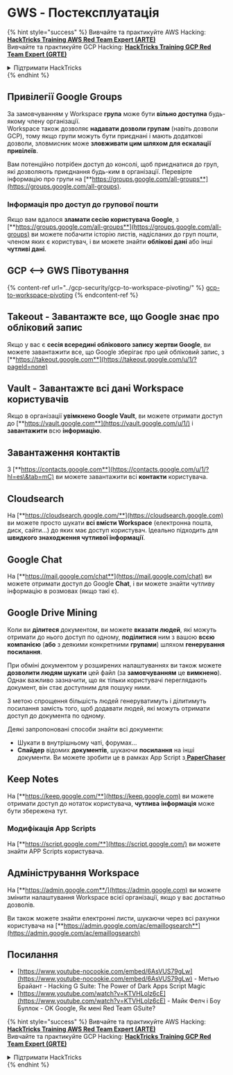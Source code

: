 # GWS - Постексплуатація

{% hint style="success" %}
Вивчайте та практикуйте AWS Hacking:<img src="../../.gitbook/assets/image (1) (1) (1) (1).png" alt="" data-size="line">[**HackTricks Training AWS Red Team Expert (ARTE)**](https://training.hacktricks.xyz/courses/arte)<img src="../../.gitbook/assets/image (1) (1) (1) (1).png" alt="" data-size="line">\
Вивчайте та практикуйте GCP Hacking: <img src="../../.gitbook/assets/image (2) (1).png" alt="" data-size="line">[**HackTricks Training GCP Red Team Expert (GRTE)**<img src="../../.gitbook/assets/image (2) (1).png" alt="" data-size="line">](https://training.hacktricks.xyz/courses/grte)

<details>

<summary>Підтримати HackTricks</summary>

* Перевірте [**плани підписки**](https://github.com/sponsors/carlospolop)!
* **Приєднуйтесь до** 💬 [**групи Discord**](https://discord.gg/hRep4RUj7f) або [**групи Telegram**](https://t.me/peass) або **слідкуйте** за нами в **Twitter** 🐦 [**@hacktricks\_live**](https://twitter.com/hacktricks_live)**.**
* **Діліться хакерськими трюками, подаючи PR до** [**HackTricks**](https://github.com/carlospolop/hacktricks) та [**HackTricks Cloud**](https://github.com/carlospolop/hacktricks-cloud) репозиторіїв на GitHub.

</details>
{% endhint %}

## Привілегії Google Groups

За замовчуванням у Workspace **група** може бути **вільно доступна** будь-якому члену організації.\
Workspace також дозволяє **надавати дозволи групам** (навіть дозволи GCP), тому якщо групи можуть бути приєднані і мають додаткові дозволи, зловмисник може **зловживати цим шляхом для ескалації привілеїв**.

Вам потенційно потрібен доступ до консолі, щоб приєднатися до груп, які дозволяють приєднання будь-ким в організації. Перевірте інформацію про групи на [**https://groups.google.com/all-groups**](https://groups.google.com/all-groups).

### Інформація про доступ до групової пошти

Якщо вам вдалося **зламати сесію користувача Google**, з [**https://groups.google.com/all-groups**](https://groups.google.com/all-groups) ви можете побачити історію листів, надісланих до груп пошти, членом яких є користувач, і ви можете знайти **облікові дані** або інші **чутливі дані**.

## GCP <--> GWS Півотування

{% content-ref url="../gcp-security/gcp-to-workspace-pivoting/" %}
[gcp-to-workspace-pivoting](../gcp-security/gcp-to-workspace-pivoting/)
{% endcontent-ref %}

## Takeout - Завантажте все, що Google знає про обліковий запис

Якщо у вас є **сесія всередині облікового запису жертви Google**, ви можете завантажити все, що Google зберігає про цей обліковий запис, з [**https://takeout.google.com**](https://takeout.google.com/u/1/?pageId=none)

## Vault - Завантажте всі дані Workspace користувачів

Якщо в організації **увімкнено Google Vault**, ви можете отримати доступ до [**https://vault.google.com**](https://vault.google.com/u/1/) і **завантажити** всю **інформацію**.

## Завантаження контактів

З [**https://contacts.google.com**](https://contacts.google.com/u/1/?hl=es\&tab=mC) ви можете завантажити всі **контакти** користувача.

## Cloudsearch

На [**https://cloudsearch.google.com/**](https://cloudsearch.google.com) ви можете просто шукати **всі вмісти Workspace** (електронна пошта, диск, сайти...) до яких має доступ користувач. Ідеально підходить для **швидкого знаходження чутливої інформації**.

## Google Chat

На [**https://mail.google.com/chat**](https://mail.google.com/chat) ви можете отримати доступ до Google **Chat**, і ви можете знайти чутливу інформацію в розмовах (якщо такі є).

## Google Drive Mining

Коли ви **ділитеся** документом, ви можете **вказати** **людей**, які можуть отримати до нього доступ по одному, **поділитися** ним з вашою **всєю компанією** (**або** з деякими конкретними **групами**) шляхом **генерування посилання**.

При обміні документом у розширених налаштуваннях ви також можете **дозволити людям шукати** цей файл (за **замовчуванням** це **вимкнено**). Однак важливо зазначити, що як тільки користувачі переглядають документ, він стає доступним для пошуку ними.

З метою спрощення більшість людей генеруватимуть і ділитимуть посилання замість того, щоб додавати людей, які можуть отримати доступ до документа по одному.

Деякі запропоновані способи знайти всі документи:

* Шукати в внутрішньому чаті, форумах...
* **Спайдер** відомих **документів**, шукаючи **посилання** на інші документи. Ви можете зробити це в рамках App Script з[ **PaperChaser**](https://github.com/mandatoryprogrammer/PaperChaser)

## **Keep Notes**

На [**https://keep.google.com/**](https://keep.google.com) ви можете отримати доступ до нотаток користувача, **чутлива** **інформація** може бути збережена тут.

### Модифікація App Scripts

На [**https://script.google.com/**](https://script.google.com/) ви можете знайти APP Scripts користувача.

## **Адміністрування Workspace**

На [**https://admin.google.com**/](https://admin.google.com) ви можете змінити налаштування Workspace всієї організації, якщо у вас достатньо дозволів.

Ви також можете знайти електронні листи, шукаючи через всі рахунки користувача на [**https://admin.google.com/ac/emaillogsearch**](https://admin.google.com/ac/emaillogsearch)

## Посилання

* [https://www.youtube-nocookie.com/embed/6AsVUS79gLw](https://www.youtube-nocookie.com/embed/6AsVUS79gLw) - Метью Брайант - Hacking G Suite: The Power of Dark Apps Script Magic
* [https://www.youtube.com/watch?v=KTVHLolz6cE](https://www.youtube.com/watch?v=KTVHLolz6cE) - Майк Фелч і Боу Буллок - OK Google, Як мені Red Team GSuite?

{% hint style="success" %}
Вивчайте та практикуйте AWS Hacking:<img src="../../.gitbook/assets/image (1) (1) (1) (1).png" alt="" data-size="line">[**HackTricks Training AWS Red Team Expert (ARTE)**](https://training.hacktricks.xyz/courses/arte)<img src="../../.gitbook/assets/image (1) (1) (1) (1).png" alt="" data-size="line">\
Вивчайте та практикуйте GCP Hacking: <img src="../../.gitbook/assets/image (2) (1).png" alt="" data-size="line">[**HackTricks Training GCP Red Team Expert (GRTE)**<img src="../../.gitbook/assets/image (2) (1).png" alt="" data-size="line">](https://training.hacktricks.xyz/courses/grte)

<details>

<summary>Підтримати HackTricks</summary>

* Перевірте [**плани підписки**](https://github.com/sponsors/carlospolop)!
* **Приєднуйтесь до** 💬 [**групи Discord**](https://discord.gg/hRep4RUj7f) або [**групи Telegram**](https://t.me/peass) або **слідкуйте** за нами в **Twitter** 🐦 [**@hacktricks\_live**](https://twitter.com/hacktricks_live)**.**
* **Діліться хакерськими трюками, подаючи PR до** [**HackTricks**](https://github.com/carlospolop/hacktricks) та [**HackTricks Cloud**](https://github.com/carlospolop/hacktricks-cloud) репозиторіїв на GitHub.

</details>
{% endhint %}
